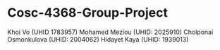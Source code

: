 # Cosc-4368-Group-Project

Khoi Vo (UHID 1783957)
Mohamed Meziou (UHID: 2025910)
Cholponai Osmonkulova (UHID: 2004062) 
Hidayet Kaya (UHID: 1939013)
